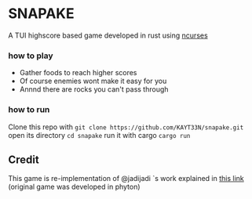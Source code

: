 # SNAPAKE
A TUI highscore based game developed in rust using [ncurses](https://crates.io/crates/ncurses "ncurses")
### how to play
- Gather foods to reach higher scores
- Of course enemies wont make it easy for you
- Annnd there are rocks you can't pass through

### how to run
Clone this repo with
`git clone https://github.com/KAYT33N/snapake.git`
open its directory
`cd snapake`
run it with cargo
`cargo run`

## Credit
This game is re-implementation of @jadijadi \`s work explained in [this link](http://youtu.be/kfneaK2g76Y "this link") (original game was developed in phyton)